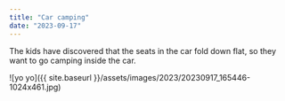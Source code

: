 ```yaml
---
title: "Car camping"
date: "2023-09-17"
---
```


The kids have discovered that the seats in the car fold down flat, so they want to go camping inside the car.

![yo yo]({{ site.baseurl }}/assets/images/2023/20230917_165446-1024x461.jpg)
